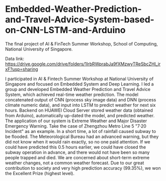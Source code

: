 # Embedded-Weather-Prediction-and-Travel-Advice-System-based-on-CNN-LSTM-and-Arduino
The final project of AI &amp; FinTech Summer Workshop, School of Computing, National University of Singapore.

Data link: https://drive.google.com/drive/folders/1IrbRWprabJa9fXMzwyTReSbcZHl_irxF?usp=sharing

I participated in AI & Fintech Summer Workshop at National University of Singapore and focused on Embedded System and Deep Learning. I led a group and developed Embedded Weather Prediction and Travel Advice System, which achieved real-time weather prediction. The model concatenated output of CNN (process sky image data) and DNN (process climate numeric data), and input into LSTM to predict weather for next six hours. Backend on HUAWEI Cloud Server stored weather data (obtained from Arduino), automatically up-dated the model, and predicted weather. The application of our system is Extreme Weather and Major Disaster Emergency Warning. Take the case of Zhengzhou Metro Line 5 "7·20 Incident" as an example. In a short time, a lot of rainfall caused subway to be flooded. The Meteorological Bureau had an advanced warning, but they did not know when it would rain exactly, so no one paid attention. If we could have predicted this 0.5 hours earlier, we could have closed the subway operation in advance, and there would not have been so many people trapped and died. We are concerned about short-term extreme weather changes, not a common weather forecast. Due to our great contribution to society and very high prediction accuracy (99.35%), we won the Excellent Prize (highest level).

